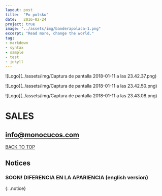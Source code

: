 ```yaml
---
layout: post
title:  "Po polsku"
date:   2016-02-24
project: true
image: "../assets/img/banderapolaca-1.png"
excerpt: "Read more, change the world."
tag:
- markdown
- syntax
- sample
- test
- jekyll
---
```




![Logo](../assets/img/Captura de pantalla 2018-01-11 a las 23.42.37.png)




![Logo](../assets/img/Captura de pantalla 2018-01-11 a las 23.42.50.png)

![Logo](../assets/img/Captura de pantalla 2018-01-11 a las 23.43.08.png)





# SALES 

## info@monocucos.com


<div markdown="0"><a href="#" class="btn btn-success">BACK TO TOP</a></div>

## Notices
### **SOON!**    DIFERENCIA EN LA APARIENCIA   (english version)
{: .notice}
